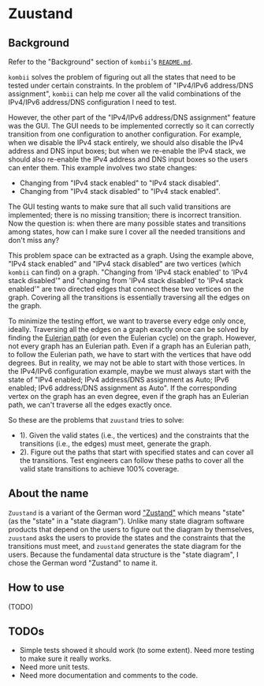 # Zuustand

## Background

Refer to the "Background" section of `kombii`'s [`README.md`](../kombii/README.md).

`kombii` solves the problem of figuring out all the states that need to be tested under certain constraints. In the problem of "IPv4/IPv6 address/DNS assignment", `kombii` can help me cover all the valid combinations of the IPv4/IPv6 address/DNS configuration I need to test.

However, the other part of the "IPv4/IPv6 address/DNS assignment" feature was the GUI. The GUI needs to be implemented correctly so it can correctly transition from one configuration to another configuration. For example, when we disable the IPv4 stack entirely, we should also disable the IPv4 address and DNS input boxes; but when we re-enable the IPv4 stack, we should also re-enable the IPv4 address and DNS input boxes so the users can enter them. This example involves two state changes:
- Changing from "IPv4 stack enabled" to "IPv4 stack disabled".
- Changing from "IPv4 stack disabled" to "IPv4 stack enabled".

The GUI testing wants to make sure that all such valid transitions are implemented; there is no missing transition; there is incorrect transition. Now the question is: when there are many possible states and transitions among states, how can I make sure I cover all the needed transitions and don't miss any?

This problem space can be extracted as a graph. Using the example above, "IPv4 stack enabled" and "IPv4 stack disabled" are two vertices (which `kombii` can find) on a graph. "Changing from 'IPv4 stack enabled' to 'IPv4 stack disabled'" and "changing from 'IPv4 stack disabled' to 'IPv4 stack enabled'" are two directed edges that connect these two vertices on the graph. Covering all the transitions is essentially traversing all the edges on the graph.

To minimize the testing effort, we want to traverse every edge only once, ideally. Traversing all the edges on a graph exactly once can be solved by finding the [Eulerian path](https://en.wikipedia.org/wiki/Eulerian_path) (or even the Eulerian cycle) on the graph. However, not every graph has an Eulerian path. Even if a graph has an Eulerian path, to follow the Eulerian path, we have to start with the vertices that have odd degrees. But in reality, we may not be able to start with those vertices. In the IPv4/IPv6 configuration example, maybe we must always start with the state of "IPv4 enabled; IPv4 address/DNS assignment as Auto; IPv6 enabled; IPv6 address/DNS assignment as Auto". If the corresponding vertex on the graph has an even degree, even if the graph has an Eulerian path, we can't traverse all the edges exactly once.

So these are the problems that `zuustand` tries to solve:
- 1). Given the valid states (i.e., the vertices) and the constraints that the transitions (i.e., the edges) must meet, generate the graph.
- 2). Figure out the paths that start with specified states and can cover all the transitions. Test engineers can follow these paths to cover all the valid state transitions to achieve 100% coverage.

## About the name

`Zuustand` is a variant of the German word ["Zustand"](https://dictionary.cambridge.org/dictionary/german-english/zustand) which means "state" (as the "state" in a "state diagram"). Unlike many state diagram software products that depend on the users to figure out the diagram by themselves, `zuustand` asks the users to provide the states and the constraints that the transitions must meet, and `zuustand` generates the state diagram for the users. Because the fundamental data structure is the "state diagram", I chose the German word "Zustand" to name it.

## How to use

(TODO)

## TODOs

- Simple tests showed it should work (to some extent). Need more testing to make sure it really works.
- Need more unit tests.
- Need more documentation and comments to the code.
